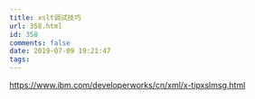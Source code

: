 ```yaml
---
title: xslt调试技巧
url: 358.html
id: 358
comments: false
date: 2019-07-09 19:21:47
tags:
---
```


https://www.ibm.com/developerworks/cn/xml/x-tipxslmsg.html